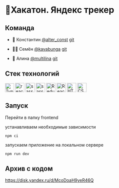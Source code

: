 # 💼Хакатон. Яндекс трекер

## Команда

- 🤹 Константин <a href="https://t.me/alter_const" target="_blank">@alter_const</a> [git](https://github.com/ConstantineEpifanov)

- 👨‍💻 Семён <a href="https://t.me/kavabunga" target="_blank">@kavabunga</a> [git](https://github.com/kavabunga)

- 🛫 Алина <a href="https://t.me/multilina" target="_blank">@multilina</a> [git](https://github.com/AlinaLvova)

## Стек технологий

<img src="https://img.shields.io/badge/TypeScript-007ACC?style=for-the-badge&logo=typescript&logoColor=white" alt="TypeScript" height="29"/>
<img src="https://img.shields.io/badge/react-%2320232a.svg?style=for-the-badge&logo=react&logoColor=%2361DAFB" alt="react" height="30"/>
<img src="https://img.shields.io/badge/Sass-CC6699?style=for-the-badge&logo=sass&logoColor=white" alt="sass" height="30"/>
<img src="https://img.shields.io/badge/Material--UI-0081CB?style=for-the-badge&logo=material-ui&logoColor=white" alt="sass" height="30"/>

<img src="https://img.shields.io/badge/Redux-593D88?style=for-the-badge&logo=redux&logoColor=white" alt="Redux" height="30"/>
<img src="https://img.shields.io/badge/React_Router-CA4245?style=for-the-badge&logo=react-router&logoColor=white" alt="React_Router" height="30"/>
<img src="https://img.shields.io/badge/HTML5-E34F26?style=for-the-badge&logo=html5&logoColor=white" alt="HTML5" height="30"/>
<img src="https://img.shields.io/badge/CSS3-1572B6?style=for-the-badge&logo=css3&logoColor=white" alt="CSS3" height="30"/>

## Запуск

Перейти в папку frontend

устанавливаем необходимые зависимости

```gitbash
npm ci
```

запускаем приложение на локальном сервере

```gitbash
npm run dev
```

## Архив с кодом

https://disk.yandex.ru/d/McoDoaH9yeR46Q
